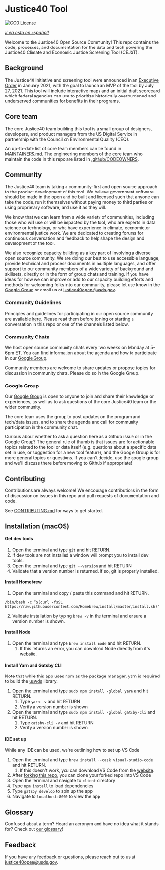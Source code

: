 # Justice40 Tool
[![CC0 License](https://img.shields.io/badge/license-CCO--1.0-brightgreen)](https://github.com/usds/justice40-tool/blob/main/LICENSE)

*[¡Lea esto en español!](README-es.md)*

Welcome to the Justice40 Open Source Community! This repo contains the code, processes, and documentation for the data and tech powering the Justice40 Climate and Economic Justice Screening Tool (CEJST).

## Background
The Justice40 initiative and screening tool were announced in an [Executive Order](https://www.whitehouse.gov/briefing-room/presidential-actions/2021/01/27/executive-order-on-tackling-the-climate-crisis-at-home-and-abroad/) in January 2021, with the goal to launch an MVP of the tool by July 27, 2021. This tool will include interactive maps and an initial draft scorecard which federal agencies can use to prioritize historically overburdened and underserved communities for benefits in their programs.

## Core team
The core Justice40 team building this tool is a small group of designers, developers, and product managers from the US Digital Service in partnership with the Council on Environmental Quality (CEQ). 

An up-to-date list of core team members can be found in [MAINTAINERS.md](MAINTAINERS.md). The engineering members of the core team who maintain the code in this repo are listed in [.github/CODEOWNERS](.github/CODEOWNERS).

## Community
The Justice40 team is taking a community-first and open source approach to the product development of this tool. We believe government software should be made in the open and be built and licensed such that anyone can take the code, run it themselves without paying money to third parties or using proprietary software, and use it as they will. 

We know that we can learn from a wide variety of communities, including those who will use or will be impacted by the tool, who are experts in data science or technology, or who have experience in climate, economic,or environmental justice work. We are dedicated to creating forums for continuous conversation and feedback to help shape the design and development of the tool. 

We also recognize capacity building as a key part of involving a diverse open source community. We are doing our best to use accessible language, provide technical and process documents in multiple languages, and offer support to our community members of a wide variety of background and skillsets, directly or in the form of group chats and training. If you have ideas for how we can improve or add to our capacity building efforts and methods for welcoming folks into our community, please let use know in the [Google Group](https://groups.google.com/u/4/g/justice40-open-source) or email us at justice40open@usds.gov.

### Community Guidelines
Principles and guidelines for participating in our open source community are available [here](COMMUNITY_GUIDELINES.md). Please read them before joining or starting a conversation in this repo or one of the channels listed below. 

### Community Chats
We host open source community chats every two weeks on Monday at 5-6pm ET. You can find information about the agenda and how to participate in our [Google Group](https://groups.google.com/u/4/g/justice40-open-source).

Community members are welcome to share updates or propose topics for discussion in community chats. Please do so in the Google Group.

### Google Group
Our [Google Group](https://groups.google.com/u/4/g/justice40-open-source) is open to anyone to join and share their knowledge or experiences, as well as to ask questions of the core Justice40 team or the wider community. 

The core team uses the group to post updates on the program and tech/data issues, and to share the agenda and call for community participation in the community chat.

Curious about whether to ask a question here as a Github issue or in the Google Group? The general rule of thumb is that issues are for actionable topics related to the tool or data itself (e.g. questions about a specific data set in use, or suggestion for a new tool feature), and the Google Group is for more general topics or questions. If you can't decide, use the google group and we'll discuss there before moving to Github if appropriate! 

## Contributing

Contributions are always welcome! We encourage contributions in the form of discussion on issues in this repo and pull requests of documentation and code. 

See [CONTRIBUTING.md](CONTRIBUTING.md) for ways to get started.

## Installation (macOS)

#### Get dev tools
1. Open the terminal and type `git` and hit RETURN.
2. If dev tools are not installed a window will prompt you to install dev tools. 
3. Open the terminal and type `git --version` and hit RETURN.
4. Validate that a version number is returned. If so, git is properly installed.

#### Install Homebrew
1. Open the terminal and copy / paste this command and hit RETURN.

`/bin/bash -c “$(curl -fsSL https://raw.githubusercontent.com/Homebrew/install/master/install.sh)"`

2. Validate installation by typing `brew -v` in the terminal and ensure a version number is shown.

#### Install Node
1. Open the terminal and type `brew install node` and hit RETURN. 
    1. If this returns an error, you can download Node directly from it's [website](https://nodejs.org/en/).

#### Install Yarn and Gatsby CLI
Note that while this app uses npm as the package manager, yarn is required to build the [uswds](https://github.com/uswds/uswds) library.

1.  Open the terminal and type `sudo npm install -global yarn` and hit RETURN.
    1. Type `yarn -v` and hit RETURN
    2. Verify a version number is shown
2. Open the terminal and type `sudo npm install -global gatsby-cli` and hit RETURN.
    1. Type `gatsby-cli -v` and hit RETURN
    2. Verify a version number is shown

#### IDE set up
While any IDE can be used, we're outlining how to set up VS Code

1. Open the terminal and type `brew install --cask visual-studio-code` and hit RETURN.
    1. If this doesn't work, you can download VS Code from the [website](https://code.visualstudio.com/).
2. After [forking this repo](https://github.com/usds/justice40-tool/blob/main/CONTRIBUTING.md#code-contributions), you can clone your forked repo into VS Code
3. Open the terminal and navigate to `client` directory
4. Type `npm install` to load dependencies
5. Type `gatsby develop` to spin up the app
6. Navigate to `localhost:8000` to view the app

## Glossary

Confused about a term? Heard an acronym and have no idea what it stands for? Check out [our glossary](docs/glossary.md)!

## Feedback

If you have any feedback or questions, please reach out to us at justice40open@usds.gov.
